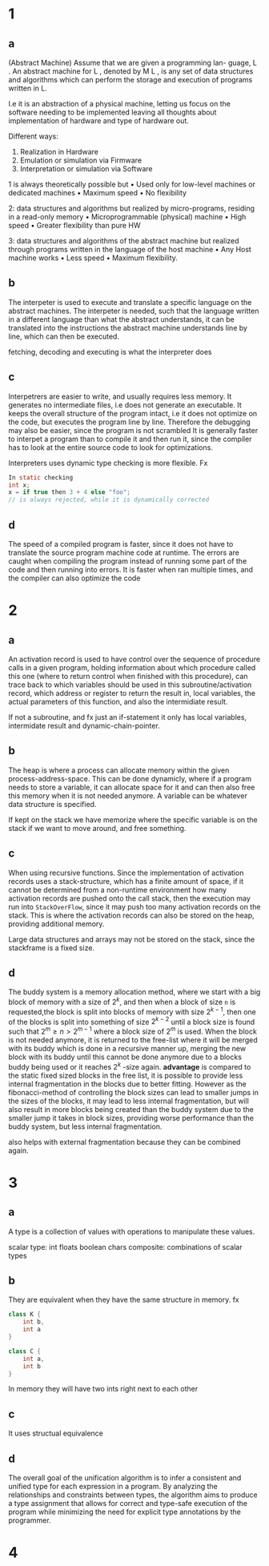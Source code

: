 # 1
## a
(Abstract Machine) Assume that we are given a programming lan-
guage, L . An abstract machine for L , denoted by M L , is any set of data structures and algorithms which can perform the storage and execution of programs written in L.

I.e it is an abstraction of a physical machine, letting us focus on the software needing to be implemented leaving all thoughts about implementation of hardware and type of hardware out.

Different ways:
1. Realization in Hardware
2. Emulation or simulation via Firmware
3. Interpretation or simulation via Software

1 is always theoretically possible but
• Used only for low-level machines or dedicated
machines
• Maximum speed
• No flexibility

2: data structures and algorithms but realized by
micro-programs, residing in a read-only memory
• Microprogrammable (physical) machine
• High speed
• Greater flexibility than pure HW

3: data structures and algorithms of the abstract machine but
realized through programs written in the language of the
host machine
• Any Host machine works
• Less speed
• Maximum flexibility.

## b
The interpeter is used to execute and translate a specific language on the abstract machines. The interpeter is needed, such that the language written in a different language than what the abstract understands, it can be translated into the instructions the abstract machine understands line by line, which can then be executed. 

fetching, decoding and executing is what the interpreter does

## c
Interpetrers are easier to write, and usually requires less memory. It generates no intermediate files, i.e does not generate an executable. 
It keeps the overall structure of the program intact, i.e it does not optimize on the code, but executes the program line by line. Therefore the debugging may also be easier, since the program is not scrambled
It is generally faster to interpet a program than to compile it and then run it, since the compiler has to look at the entire source code to look for optimizations.

Interpreters uses dynamic type checking is more flexible. Fx
```java
In static checking
int x;
x = if true then 3 + 4 else "foo";
// is always rejected, while it is dynamically corrected
```

## d
The speed of a compiled program is faster, since it does not have to translate the source program machine code at runtime. The errors are caught when compiling the program instead of running some part of the code and then running into errors.  It is faster when ran multiple times, and the compiler can also optimize the code


# 2
## a
An activation record is used to have control over the sequence of procedure calls in a given program, holding information about which procedure called this one (where to return control when finished with this procedure), can trace back to which variables should be used in this subroutine/activation record, which address or register to return the result in, local variables, the actual parameters of this function, and also the intermidiate result.

If not a subroutine, and fx just an if-statement it only has local variables, intermidate result and dynamic-chain-pointer.

## b
The heap is where a process can allocate memory within the given process-address-space. This can be done dynamicly, where if a program needs to store a variable, it can allocate space for it and can then also free this memory when it is not needed anymore. A variable can be whatever data structure is specified.


If kept on the stack we have memorize where the specific variable is on the stack if we want to move around, and free something.

## c
When using recursive functions. Since the implementation of activation records uses a stack-structure, which has a finite amount of space, if it cannot be determined from a non-runtime environment how many activation records are pushed onto the call stack, then the execution may run into `StackOverFlow`, since it may push too many activation records on the stack. This is where the activation records can also be stored on the heap, providing additional memory.

Large data structures and arrays may not be stored on the stack, since the stackframe is a fixed size.

## d
The buddy system is a memory allocation method, where we start with a big block of memory with a size of $2^k$, and then when a block of size `n` is requested,the block is split into blocks of memory with size $2^{k-1}$, then one of the blocks is split into something of size $2^{k-2}$ until a block size is found such that $2^{m}\geq n>2^{m-1}$ where a block size of $2^m$ is used. When the block is not needed anymore, it is returned to the free-list where it will be merged with its buddy which is done in a recursive manner up, merging the new block with its buddy until this cannot be done anymore due to a blocks buddy being used or it reaches $2^k$ -size again.
**advantage** is compared to the static fixed sized blocks in the free list, it is possible to provide less internal fragmentation in the blocks due to better fitting. However as the fibonacci-method of controlling the block sizes can lead to smaller jumps in the sizes of the blocks, it may lead to less internal fragmentation, but will also result in more blocks being created than the buddy system due to the smaller jump it takes in block sizes, providing worse performance than the buddy system, but less internal fragmentation.

also helps with external fragmentation because they can be combined again.

# 3
## a
A type is a collection of values with operations to manipulate these values.

scalar type: int floats boolean chars
composite: combinations of scalar types

## b
They are equivalent when they have the same structure in memory. fx

```java
class K {
	int b,
	int a
}

class C {
	int a,
	int b
}
```
In memory they will have two ints right next to each other

## c
It uses structual equivalence

## d
The overall goal of the unification algorithm is to infer a consistent and unified type for each expression in a program. By analyzing the relationships and constraints between types, the algorithm aims to produce a type assignment that allows for correct and type-safe execution of the program while minimizing the need for explicit type annotations by the programmer.

# 4
